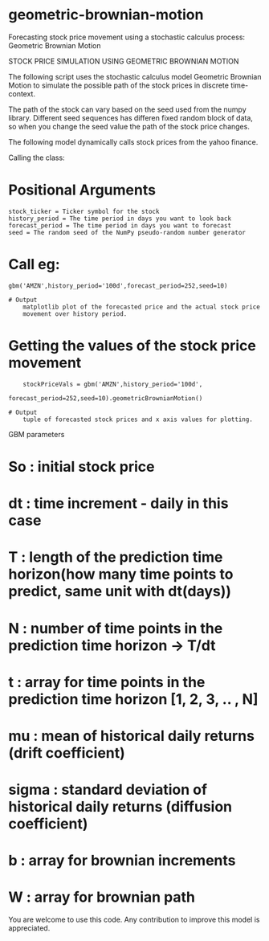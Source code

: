 # geometric-brownian-motion
Forecasting stock price movement using a stochastic calculus process: Geometric Brownian Motion

STOCK PRICE SIMULATION USING GEOMETRIC BROWNIAN MOTION

The following script uses the stochastic calculus model Geometric Brownian
Motion to simulate the possible path of the stock prices in discrete
time-context.

The path of the stock can vary based on the seed used from the numpy library.
Different seed sequences has differen fixed random block of data, so when you 
change the seed value the path of the stock price changes.

The following model dynamically calls stock prices from the yahoo finance.

Calling the class:

# Positional Arguments
    stock_ticker = Ticker symbol for the stock
    history_period = The time period in days you want to look back
    forecast_period = The time period in days you want to forecast
    seed = The random seed of the NumPy pseudo-random number generator

# Call eg:
    gbm('AMZN',history_period='100d',forecast_period=252,seed=10)

    # Output
        matplotlib plot of the forecasted price and the actual stock price
        movement over history period.

# Getting the values of the stock price movement
        stockPriceVals = gbm('AMZN',history_period='100d',
                        forecast_period=252,seed=10).geometricBrownianMotion()

    # Output
        tuple of forecasted stock prices and x axis values for plotting.
    
    
GBM parameters

# So    :   initial stock price
# dt    :   time increment - daily in this case
# T     :   length of the prediction time horizon(how many time points to predict, same unit with dt(days))
# N     :   number of time points in the prediction time horizon -> T/dt
# t     :   array for time points in the prediction time horizon [1, 2, 3, .. , N]
# mu    :   mean of historical daily returns (drift coefficient)
# sigma :   standard deviation of historical daily returns (diffusion coefficient)
# b     :   array for brownian increments
# W     :   array for brownian path

You are welcome to use this code. Any contribution to improve this model is appreciated.
